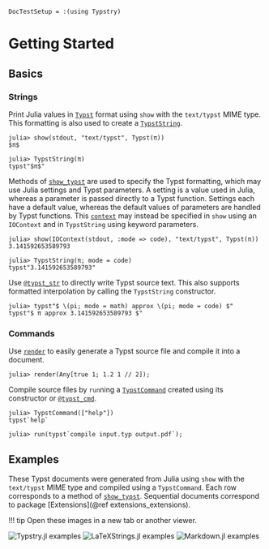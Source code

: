 
```@meta
DocTestSetup = :(using Typstry)
```

# Getting Started

## Basics

### Strings

Print Julia values in [`Typst`](@ref) format using `show` with the `text/typst` MIME type.
This formatting is also used to create a [`TypstString`](@ref).

```jldoctest 1
julia> show(stdout, "text/typst", Typst(π))
$π$

julia> TypstString(π)
typst"$π$"
```

Methods of [`show_typst`](@ref) are used to specify the Typst formatting,
which may use Julia settings and Typst parameters.
A setting is a value used in Julia, whereas a parameter is passed directly to a Typst function.
Settings each have a default value, whereas the default values of parameters are handled by Typst functions.
This [`context`](@ref) may instead be specified in `show` using an `IOContext` and in `TypstString` using keyword parameters.

```jldoctest 1
julia> show(IOContext(stdout, :mode => code), "text/typst", Typst(π))
3.141592653589793

julia> TypstString(π; mode = code)
typst"3.141592653589793"
```

Use [`@typst_str`](@ref) to directly write Typst source text.
This also supports formatted interpolation by calling the `TypstString` constructor.

```jldoctest 1
julia> typst"$ \(pi; mode = math) approx \(pi; mode = code) $"
typst"$ π approx 3.141592653589793 $"
```

### Commands

Use [`render`](@ref) to easily generate a Typst source file and compile it into a document.

```jldoctest 1
julia> render(Any[true 1; 1.2 1 // 2]);
```

Compile source files by `run`ning a [`TypstCommand`](@ref) created using its constructor or [`@typst_cmd`](@ref).

```jldoctest 1
julia> TypstCommand(["help"])
typst`help`

julia> run(typst`compile input.typ output.pdf`);
```

## Examples

These Typst documents were generated from Julia using `show` with
the `text/typst` MIME type and compiled using a `TypstCommand`.
Each row corresponds to a method of [`show_typst`](@ref).
Sequential documents correspond to package [Extensions](@ref extensions_extensions).

!!! tip
    Open these images in a new tab or another viewer.

![Typstry.jl examples](assets/Typstry_examples.svg)
![LaTeXStrings.jl examples](assets/LaTeXStrings_examples.svg)
![Markdown.jl examples](assets/Markdown_examples.svg)
